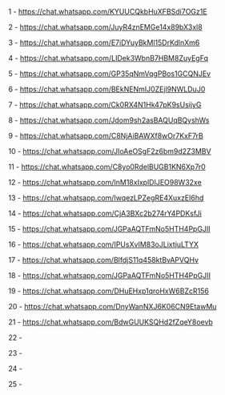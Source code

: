 1 - 	https://chat.whatsapp.com/KYUUCQkbHuXFBSdi7OGz1E	
		
2 - 	https://chat.whatsapp.com/JuyR4znEMGe14x89bX3xl8	
		
3 - 	https://chat.whatsapp.com/E7iDYuyBkMl15DrKdlnXm6	
		
4 - 	https://chat.whatsapp.com/LIDek3WbnB7HBM8ZuyEgFq	
		
5 - 	https://chat.whatsapp.com/GP35qNmVqgPBos1GCQNJEv	
		
6 - 	https://chat.whatsapp.com/BEkNENmIJ0ZEjl9NWLDuJ0	
		
7 - 	https://chat.whatsapp.com/Ck0RX4N1Hk47pK9sUsijyG	
		
8 - 	https://chat.whatsapp.com/Jdom9sh2asBAQUqBQyshWs	
		
9 - 	https://chat.whatsapp.com/C8NjAiBAWXf8wOr7KxF7rB	
		
10 - 	https://chat.whatsapp.com/JIoAeOSgF2z6bm9d2Z3MBV	
		
11 - 	https://chat.whatsapp.com/C8yo0RdelBUGB1KN6Xp7r0	
		
12 - 	https://chat.whatsapp.com/InM18xIxplDIJEO98W32xe	
		
13 - 	https://chat.whatsapp.com/IwqezLPZegRE4XuxzEI6hd	
		
14 - 	https://chat.whatsapp.com/CjA3BXc2b274rY4PDKsfJi	
		
15 - 	https://chat.whatsapp.com/JGPaAQTFmNo5HTH4PpGJII	
		
16 - 	https://chat.whatsapp.com/IPUsXvIM83oJLixtjuLTYX	
		
17 - 	https://chat.whatsapp.com/BlfdjS11q458ktBvAPVQHv	
		
18 - 	https://chat.whatsapp.com/JGPaAQTFmNo5HTH4PpGJII	
		
19 - 	https://chat.whatsapp.com/DHuEHxp1qroHxW6BZcR156	
		
20 - 	https://chat.whatsapp.com/DnyWanNXJ6K06CN9EtawMu	
		
21 - 	https://chat.whatsapp.com/BdwGUUKSQHd2fZqeY8oevb	
		
22 - 		
		
23 - 		
		
24 - 		
		
25 - 		
		
		

		
		
		
		
		
		
		
